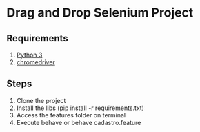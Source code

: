 # Drag and Drop Selenium Project

## Requirements

1. [Python 3](https://www.python.org/downloads/)
2. [chromedriver](https://sites.google.com/a/chromium.org/chromedriver/downloads)

## Steps

1. Clone the project
2. Install the libs (pip install -r requirements.txt)
3. Access the features folder on terminal
4. Execute behave or behave cadastro.feature
